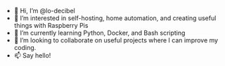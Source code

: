 - 👋 Hi, I’m @lo-decibel
- 👀 I’m interested in self-hosting, home automation, and creating useful things with Raspberry Pis
- 🌱 I’m currently learning Python, Docker, and Bash scripting
- 💞️ I’m looking to collaborate on useful projects where I can improve my coding.
- 📫 Say hello!
